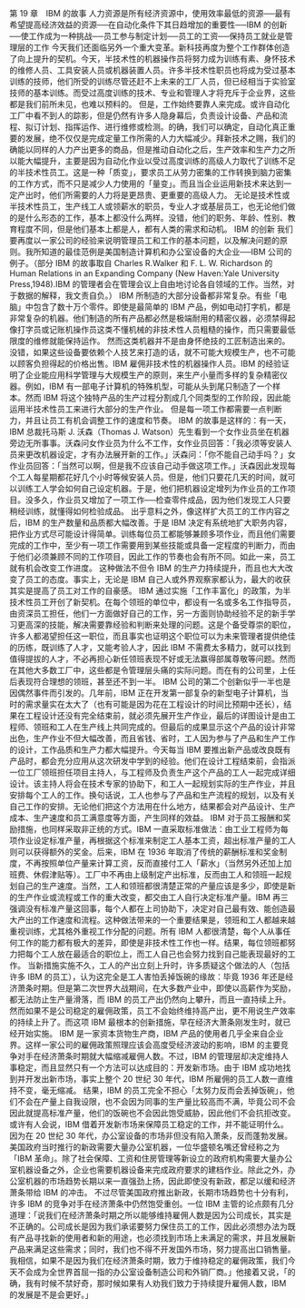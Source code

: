 第 19 章　IBM 的故事 
人力资源是所有经济资源中，使用效率最低的资源──最有希望提高经济效益的资源──在自动化条件下其日趋增加的重要性──IBM 的创新──使工作成为一种挑战──员工参与制定计划──员工的工资──保持员工就业是管理层的工作 
今天我们还面临另外一个重大变革。新科技再度为整个工作群体创造了向上提升的契机。今天，半技术性的机器操作员将努力成为训练有素、身怀技术的维修人员、工具安装人员或机器装置人员。许多半技术性职员也将成为受过基本训练的技师，他们所受的训练尽管还赶不上未来的工厂人员，但已经相当于实验室技师的基本训练。而受过高度训练的技术、专业和管理人才将充斥于企业界，这些都是我们前所未见，也难以预料的。
但是，工作始终要靠人来完成。或许自动化工厂中看不到人的踪影，但是仍然有许多人隐身幕后，负责设计设备、产品和流程、拟订计划、指挥运作、进行维修或检测。的确，我们可以确定，自动化真正重要的发展，绝不仅仅是完成定量工作所需的人力大幅减少。拜新技术之赐，我们的确能以同样的人力产出更多的商品，但是推动自动化之后，生产效率和生产力之所以能大幅提升，主要是因为自动化作业以受过高度训练的高级人力取代了训练不足的半技术性员工。这是一种「质变」，要求员工从劳力密集的工作转换到脑力密集的工作方式，而不只是减少人力使用的「量变」。而且当企业运用新技术来达到一定产出时，他们所需要的人力将是更昂贵、更重要的高级人力。
无论是技术性或半技术性员工，生产线工人或领薪水的职员，专业人才或基层员工，也无论他们做的是什么形态的工作，基本上都没什么两样。没错，他们的职务、年龄、性别、教育程度不同，但是他们基本上都是人，都有人类的需求和动机。
IBM 的创新 
我们要再度以一家公司的经验来说明管理员工和工作的基本问题，以及解决问题的原则。我所知道的最佳范例是美国制造计算机和办公室设备的大企业──IBM 公司的例子。（部分 IBM 的故事取自 Charles R.Walker 和 F. L. W. Richardson 的 Human Relations in an Expanding Company (New Haven:Yale University Press,1948).IBM 的管理者会在管理会议上自由地讨论各自领域的工作。当然，对于数据的解释，我文责自负。） 
IBM 所制造的大部分设备都非常复杂。有些「电脑」中包含了数十万个零件。即使是最简单的 IBM 产品，例如电动打字机，都是非常复杂的机器。他们制造的所有产品都必然是极端耐用的精密仪器，必须禁得起像打字员或记账机操作员这类不懂机械的非技术性人员粗糙的操作，而只需要最低限度的维修就能保持运作。
然而这类机器并不是由身怀绝技的工匠制造出来的。没错，如果这些设备要依赖个人技艺来打造的话，就不可能大规模生产，也不可能以顾客负担得起的价格出售。IBM 雇佣非技术性的机器操作人员。IBM 的经验证明了企业能应用科学管理与大规模生产的原则，来生产小量而多样的复杂精密仪器。例如，IBM 有一部电子计算机的特殊机型，可能从头到尾只制造了一个样本。然而 IBM 将这个独特产品的生产过程分割成几个同类型的工作阶段，因此能运用半技术性员工来进行大部分的生产作业。
但是每一项工作都需要一点判断力，并且让员工有机会调整工作的速度和节奏。
IBM 的故事是这样的：有一天，IBM 总裁托马斯 J. 沃森（Thomas J. Watson）先生看到一个女作业员坐在机器旁边无所事事。沃森问女作业员为什么不工作，女作业员回答：「我必须等安装人员来更改机器设定，才有办法展开新的工作。」沃森问：「你不能自己动手吗？」女作业员回答：「当然可以啊，但是我不应该自己动手做这项工作。」沃森因此发现每个工人每星期都花好几个小时等候安装人员。但是，他们只要花几天的时间，就可以训练工人学会如何自己设定机器。于是，他们把机器设定增列为作业员的工作项目。没多久，作业员又增加了一项工作──检查零件成品，因为他们发现工人只要稍经训练，就懂得如何检验成品。
出乎意料之外，像这样扩大员工的工作内容之后，IBM 的生产数量和品质都大幅改善。于是 IBM 决定有系统地扩大职务内容，把作业方式尽可能设计得简单。训练每位员工都能够兼顾多项作业，而且他们需要完成的工作中，至少有一项工作需要用到某些技能或具备一定程度的判断力，而由于他们必须兼顾不同的工作项目，因此工作的节奏也会有所不同。如此一来，员工就有机会改变工作进度。
这种做法不但令 IBM 的生产力持续提升，而且也大大改变了员工的态度。事实上，无论是 IBM 自己人或外界观察家都认为，最大的收获其实是提高了员工对工作的自豪感。
IBM 通过实施「工作丰富化」的政策，为半技术性员工开创了新契机。在每个领班的单位中，都设有一名或多名工作指导员，由资深员工担任，他们一方面做好自己的工作，另一方面则协助经验不足的新手学习更高深的技能，解决需要靠经验和判断来处理的问题。这是个备受尊崇的职位，许多人都渴望担任这一职位，而且事实也证明这个职位可以为未来管理者提供绝佳的历练，既训练了人才，又能考验人才，因此 IBM 不需费太多精力，就可以找到值得提拔的人才，不必再担心新任领班表现不好或无法赢得部属尊敬等问题。然而在其他大多数工厂中，这些都是令管理层头痛的实际问题。而在有的公司里，上任后表现符合理想的领班，甚至还不到一半。
IBM 公司的第二个创新似乎一半也是因偶然事件而引发的。几年前，IBM 正在开发第一部复杂的新型电子计算机，当时的需求量实在太大了（也有可能是因为花在工程设计的时间比预期中还长），结果在工程设计还没有完全结束前，就必须先展开生产作业，最后的详图设计是由工程师、领班和工人在生产线上共同完成的。但最后的成果显示这个产品的设计非常出色，生产作业不但大幅改善，而且省钱、省时，工人因为参与了产品和生产工作的设计，工作品质和生产力都大幅提升。今天每当 IBM 要推出新产品或改良既有产品时，都会充分应用从这次研发中学到的经验。他们在设计工程结束前，会指派一位工厂领班担任项目主持人，与工程师及负责生产这个产品的工人一起完成详细设计。该主持人将会在技术专家的协助下，和工人一起规划实际的生产作业，并且安排每个工人的工作。换句话说，工人也参与了产品和生产流程的规划，以及有关自己工作的安排。无论他们把这个方法用在什么地方，结果都会对产品设计、生产成本、生产速度和员工满意度等方面，产生同样的效益。
IBM 对于员工报酬和奖励措施，也同样采取非正统的方式。IBM 一直采取标准做法：由工业工程师为每项作业设定标准产量，再根据这个标准来制定工人基本工资，超出标准产量的工人则可以获得额外的奖金。后来，IBM 在 1936 年取消了传统的薪酬标准和奖金制度，不再按照单位产量来计算工资，反而直接付工人「薪水」（当然另外还加上加班费、休假津贴等）。工厂中不再由上级制定产出标准，反而由工人和领班一起规划自己的生产速度。当然，工人和领班都很清楚正常的产量应该是多少，即使是新的生产作业或流程或工作的重大改变，都交由工人自行决定标准产量。IBM 再三强调没有标准产量这回事，每个人都在上司协助下，决定对自己最有效、能创造最大产出的工作速度和流程。这种做法带来的一个重要结果是，领班和工人都越来越重视训练，尤其格外重视工作分配的问题。所有 IBM 人都很清楚，每个人从事任何工作的能力都有极大的差异，即使是非技术性工作也一样。结果，每位领班都努力把每个工人放在最适合的职位上，而工人自己也会努力找到自己能表现最好的工作。
当新措施实施不久，工人的产出立刻上升时，许多质疑这个做法的人（包括许多 IBM 的员工），认为这完全是工人害怕丢掉饭碗的缘故：毕竟 1936 年还是经济萧条时期。但是第二次世界大战期间，在大多数产业中，即使以高薪作为奖励，都无法防止生产量滑落，而 IBM 的员工产出仍然向上攀升，而且一直持续上升。
然而如果不是公司稳定的雇佣政策，员工不会始终维持高产出，更不用说生产效率的持续上升了。而这项 IBM 最根本的创新措施，早在经济大萧条刚发生时，就已经开始实施。
IBM 是一家资本货物生产商，IBM 产品的使用者几乎全来自企业界。这样一家公司的雇佣政策照理应该会高度受经济波动的影响，IBM 的主要竞争对手在经济萧条时期就大幅缩减雇佣人数。不过，IBM 的管理层却决定维持人事稳定，而且显然只有一个方法可以达成目的：开发新市场。由于 IBM 成功地找到并开发出新市场，事实上整个 20 世纪 30 年代，IBM 所雇佣的员工人数一直维持不变，毫无缩减。
结果，IBM 的员工完全不担心「太努力反而会丢掉饭碗」，他们不会在产量上自我设限，也不会因为同事的生产量比较高而不满，毕竟公司不会因此就提高标准产量，他们的饭碗也不会因此饱受威胁，因此他们不会抗拒改变。
或许有人会说，IBM 借着开发新市场来保障员工稳定的工作，并不能证明什么。因为在 20 世纪 30 年代，办公室设备的市场非但没有陷入萧条，反而蓬勃发展。美国政府当时推行的新政需要大量办公室机器，一位华盛顿名嘴还曾经称之为「IBM 革命」。除了社会保障、工资和住房管理等新设立的政府机构需要大量办公室机器设备之外，企业也需要机器设备来完成政府要求的建档作业。除此之外，办公室机器的市场趋势长期以来一直强劲上扬，因此即使没有新政，都足以缓和经济萧条带给 IBM 的冲击。
不过尽管美国政府推出新政，长期市场趋势也十分有利，许多 IBM 的竞争对手在经济萧条中仍然饱受重创。一位 IBM 主管的论点颇有几分道理：「说我们在经济萧条时期之所以能够维持雇佣人数是因为公司成长，其实是不正确的。公司成长是因为我们承诺要努力保住员工的工作，因此必须想办法为既有产品寻找新的使用者和新的用途，也必须找到市场上未满足的需求，并且发展新产品来满足这些需求；同时，我们也不得不开发国外市场，努力提高出口销售量。我相信，如果不是因为我们在经济萧条时期，致力于维持稳定的雇佣政策，我们今天不会成为全世界首屈一指的办公室设备制造公司和外销厂商。」他接着又说，「的确，我有时候不禁好奇，那时候如果有人劝我们致力于持续提升雇佣人数，IBM 的发展是不是会更好。」